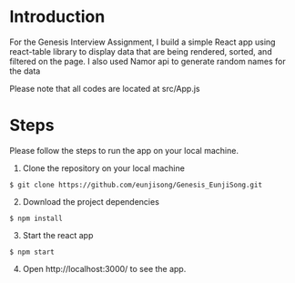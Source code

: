 # Introduction

For the Genesis Interview Assignment, I build a simple React app using react-table library to display data that are being rendered, sorted, and filtered on the page. I also used Namor api to generate random names for the data

Please note that all codes are located at src/App.js

# Steps
Please follow the steps to run the app on your local machine.

1. Clone the repository on your local machine
```
$ git clone https://github.com/eunjisong/Genesis_EunjiSong.git
```

2. Download the project dependencies
```
$ npm install
```



3. Start the react app
 ```
 $ npm start
 ```

 4. Open http://localhost:3000/ to see the app.
